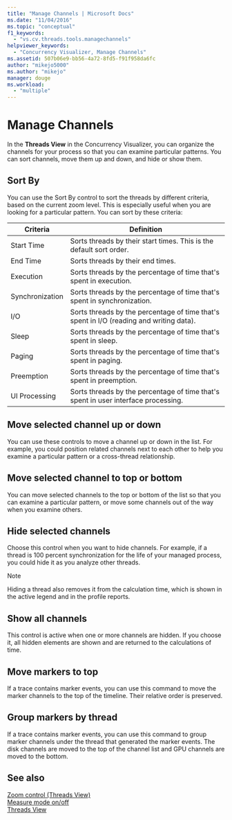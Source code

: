 ```yaml
---
title: "Manage Channels | Microsoft Docs"
ms.date: "11/04/2016"
ms.topic: "conceptual"
f1_keywords: 
  - "vs.cv.threads.tools.managechannels"
helpviewer_keywords: 
  - "Concurrency Visualizer, Manage Channels"
ms.assetid: 507b06e9-bb56-4a72-8fd5-f91f958da6fc
author: "mikejo5000"
ms.author: "mikejo"
manager: douge
ms.workload: 
  - "multiple"
---
```

# Manage Channels
In the **Threads View** in the Concurrency Visualizer, you can organize the channels for your process so that you can examine particular patterns. You can sort channels, move them up and down, and hide or show them.  
  
## Sort By  
 You can use the Sort By control to sort the threads by different criteria, based on the current zoom level. This is especially useful when you are looking for a particular pattern. You can sort by these criteria:  
  
|Criteria|Definition|  
|--------------|----------------|  
|Start Time|Sorts threads by their start times. This is the default sort order.|  
|End Time|Sorts threads by their end times.|  
|Execution|Sorts threads by the percentage of time that's spent in execution.|  
|Synchronization|Sorts threads by the percentage of time that's spent in synchronization.|  
|I/O|Sorts threads by the percentage of time that's spent in I/O (reading and writing data).|  
|Sleep|Sorts threads by the percentage of time that's spent in sleep.|  
|Paging|Sorts threads by the percentage of time that's spent in paging.|  
|Preemption|Sorts threads by the percentage of time that's spent in preemption.|  
|UI Processing|Sorts threads by the percentage of time that's spent in user interface processing.|  
  
## Move selected channel up or down  
 You can use these controls to move a channel up or down in the list. For example, you could position related channels next to each other to help you examine a particular pattern or a cross-thread relationship.  
  
## Move selected channel to top or bottom  
 You can move selected channels to the top or bottom of the list so that you can examine a particular pattern, or move some channels out of the way when you examine others.  
  
## Hide selected channels  
 Choose this control when you want to hide channels. For example, if a thread is 100 percent synchronization for the life of your managed process, you could hide it as you analyze other threads.  
  
> [!NOTE]
>  Hiding a thread also removes it from the calculation time, which is shown in the active legend and in the profile reports.  
  
## Show all channels  
 This control is active when one or more channels are hidden. If you choose it, all hidden elements are shown and are returned to the calculations of time.  
  
## Move markers to top  
 If a trace contains marker events, you can use this command to move the marker channels to the top of the timeline. Their relative order is preserved.  
  
## Group markers by thread  
 If a trace contains marker events, you can use this command to group marker channels under the thread that generated the marker events.  The disk channels are moved to the top of the channel list and GPU channels are moved to the bottom.  
  
## See also  
 [Zoom control (Threads View)](../profiling/zoom-control-threads-view.md)   
 [Measure mode on/off](../profiling/measure-mode-on-off.md)   
 [Threads View](../profiling/threads-view-parallel-performance.md)